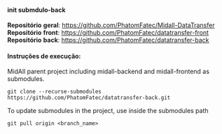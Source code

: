 #### init submdulo-back


**Repositório** **geral**: https://github.com/PhatomFatec/Midall-DataTransfer                                                                                             
**Repositório** **front**: https://github.com/PhatomFatec/datatransfer-front                                                                                    
**Repositório** **back**: https://github.com/PhatomFatec/datatransfer-back

#### Instruções de execução:

MidAll parent project including midall-backend and midall-frontend as submodules.

```
git clone --recurse-submodules https://github.com/PhatomFatec/datatransfer-back.git
```

To update submodules in the project, use inside the submodules path
```
git pull origin <branch_name>
```
